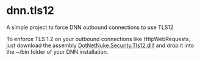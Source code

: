 # dnn.tls12
A simple project to force DNN outbound connections to use TLS12

To enforce TLS 1.2 on your outbound connections like HttpWebRequests, just download the assembly [DotNetNuke.Security.Tls12.dll!](https://github.com/davidjrh/dnn.tls12/blob/master/bin/DotNetNuke.Security.Tls12.dll?raw=true) and drop it into the ~/bin folder of your DNN installation.
